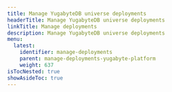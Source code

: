 ```yaml
---
title: Manage YugabyteDB universe deployments
headerTitle: Manage YugabyteDB universe deployments
linkTitle: Manage deployments
description: Manage YugabyteDB universe deployments
menu:
  latest:
    identifier: manage-deployments
    parent: manage-deployments-yugabyte-platform
    weight: 637
isTocNested: true
showAsideToc: true
---
```


